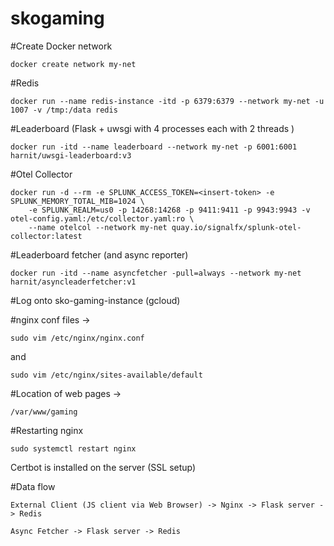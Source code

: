 # skogaming


#Create Docker network

```
docker create network my-net
```


#Redis

```
docker run --name redis-instance -itd -p 6379:6379 --network my-net -u 1007 -v /tmp:/data redis
```


#Leaderboard (Flask + uwsgi with 4 processes each with 2 threads )

```
docker run -itd --name leaderboard --network my-net -p 6001:6001 harnit/uwsgi-leaderboard:v3
```


#Otel Collector

```
docker run -d --rm -e SPLUNK_ACCESS_TOKEN=<insert-token> -e SPLUNK_MEMORY_TOTAL_MIB=1024 \
    -e SPLUNK_REALM=us0 -p 14268:14268 -p 9411:9411 -p 9943:9943 -v otel-config.yaml:/etc/collector.yaml:ro \
    --name otelcol --network my-net quay.io/signalfx/splunk-otel-collector:latest
```


#Leaderboard fetcher (and async reporter)

```
docker run -itd --name asyncfetcher -pull=always --network my-net harnit/asyncleaderfetcher:v1
```



#Log onto sko-gaming-instance (gcloud)


#nginx conf files ->

```
sudo vim /etc/nginx/nginx.conf
```
 
and  

```
sudo vim /etc/nginx/sites-available/default
```

#Location of web pages ->

```
/var/www/gaming
```


#Restarting nginx

```
sudo systemctl restart nginx
```


Certbot is installed on the server (SSL setup)




#Data flow

```
External Client (JS client via Web Browser) -> Nginx -> Flask server -> Redis
```

```
Async Fetcher -> Flask server -> Redis
```
